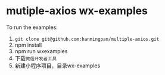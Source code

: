 # mutiple-axios wx-examples

To run the examples:
1. `git clone git@github.com:hanmingpan/multiple-axios.git`
2. npm install
3. npm run wxexamples
4. 下载`微信开发者工具`
5. 新建小程序项目，目录wx-examples
